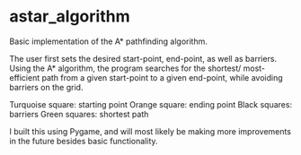 # astar_algorithm
Basic implementation of the A* pathfinding algorithm.

The user first sets the desired start-point, end-point, as well as barriers. Using the A* algorithm, the program searches for the shortest/ most-efficient path from a given start-point to a given end-point, while avoiding barriers on the grid. 

Turquoise square: starting point
Orange square: ending point
Black squares: barriers
Green squares: shortest path


I built this using Pygame, and will most likely be making more improvements in the future besides basic functionality. 
